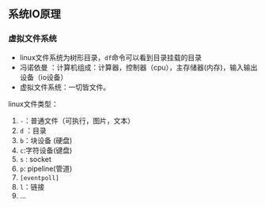 ## 系统IO原理  
### 虚拟文件系统
* linux文件系统为树形目录，`df`命令可以看到目录挂载的目录
* 冯诺依曼 ：计算机组成：计算器，控制器（cpu），主存储器(内存)，输入输出设备（io设备）
* 虚拟文件系统：一切皆文件。  

linux文件类型：
1. `-`：普通文件（可执行，图片，文本）
2. `d` ：目录
3. `b`：块设备  (硬盘)
4. `c`:字符设备(键盘)
5. `s` : socket
6. `p`: pipeline(管道)
7. `[eventpoll]`
8. `l`：链接
9. ...    
